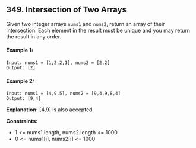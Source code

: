 ## 349. Intersection of Two Arrays

Given two integer arrays `nums1` and `nums2`, return an array of their intersection. Each element in the result must be unique and you may return the result in any order.

#### Example 1:
```
Input: nums1 = [1,2,2,1], nums2 = [2,2]
Output: [2]
```

#### Example 2:
```
Input: nums1 = [4,9,5], nums2 = [9,4,9,8,4]
Output: [9,4]
```
**Explanation:** [4,9] is also accepted.
 

**Constraints:**

- 1 <= nums1.length, nums2.length <= 1000
- 0 <= nums1[i], nums2[i] <= 1000